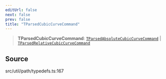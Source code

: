 ```yaml
---
editUrl: false
next: false
prev: false
title: "TParsedCubicCurveCommand"
---
```


> **TParsedCubicCurveCommand**: [`TParsedAbsoluteCubicCurveCommand`](TParsedAbsoluteCubicCurveCommand.md) \| [`TParsedRelativeCubicCurveCommand`](TParsedRelativeCubicCurveCommand.md)

## Source

src/util/path/typedefs.ts:167

